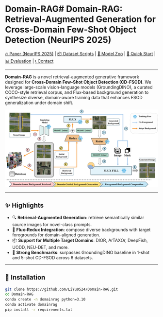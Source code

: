 # Domain-RAG# Domain-RAG: Retrieval-Augmented Generation for Cross-Domain Few-Shot Object Detection (NeurIPS 2025)

[🔥 Paper (NeurIPS 2025)](https://arxiv.org/abs/2506.05872) | [📦 Dataset Scripts](#dataset-preparation) | [🧠 Model Zoo](#pretrained-models) | [🚀 Quick Start](#quick-start) | [📊 Evaluation](#evaluation) | [📞 Contact](#contact)

---

**Domain-RAG** is a novel retrieval-augmented generative framework designed for **Cross-Domain Few-Shot Object Detection (CD-FSOD)**. We leverage large-scale vision-language models (GroundingDINO), a curated COCO-style retrieval corpus, and Flux-based background generation to synthesize diverse, domain-aware training data that enhances FSOD generalization under domain shift.

<p align="center">
  <img src="assets/framework.pdf" alt="DomainRAG Pipeline" width="700"/>
</p>

---

## ✨ Highlights

- 🔍 **Retrieval-Augmented Generation**: retrieve semantically similar source images for novel-class prompts.
- 🎨 **Flux-Redux Integration**: compose diverse backgrounds with target foregrounds for domain-aligned generation.
- 📦 **Support for Multiple Target Domains**: DIOR, ArTAXOr, DeepFish, UODD, NEU-DET, and more.
- 🧪 **Strong Benchmarks**: surpasses GroundingDINO baseline in 1-shot and 5-shot CD-FSOD across 6 datasets.

---

## 🔧 Installation

```bash
git clone https://github.com/LiYu0524/Domain-RAG.git
cd Domain-RAG
conda create -n domainrag python=3.10
conda activate domainrag
pip install -r requirements.txt